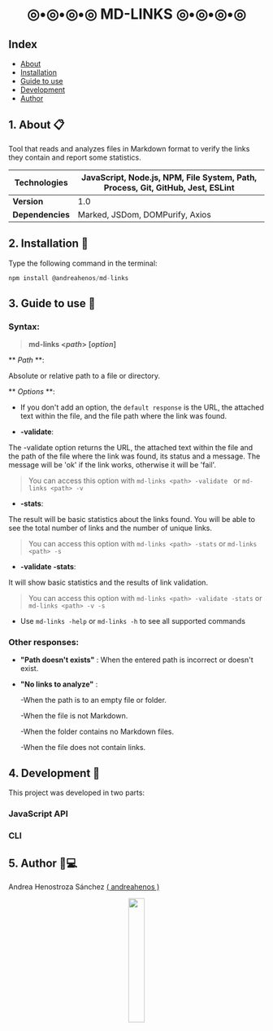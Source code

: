 <div align=center><h1>◎•◎•◎•◎  MD-LINKS  ◎•◎•◎•◎</h1></div>

## Index
* [About](#about)
* [Installation](#installation)
* [Guide to use](#guide-to-use)
* [Development](#development)
* [Author](#author)

## 1. About 📋

Tool that reads and analyzes files in Markdown format to verify the links they contain and report some statistics.

 **Technologies** | JavaScript, Node.js, NPM, File System, Path, Process, Git, GitHub, Jest, ESLint |
 --- | --- |
 **Version** | 1.0 |
**Dependencies** |  Marked, JSDom, DOMPurify, Axios



## 2. Installation 🔧

Type the following command in the terminal: 

``` js
npm install @andreahenos/md-links
```


## 3. Guide to use 📘

### Syntax:

> **md-links <*path*> [*option*]**

** *Path* **: 

Absolute or relative path to a file or directory.

** *Options* **:
- If you don't add an option, the `default response` is the URL, the attached text within the file, and the file path where the link was found.

-  **-validate**: 

The -validate option returns the URL, the attached text within the file and the path of the file where the link was found, its status and a message. The message will be 'ok' if the link works, otherwise it will be 'fail'.

 > You can access this option with `md-links <path> -validate ` or `md-links <path> -v `


- **-stats**:

The result will be basic statistics about the links found. You will be able to see the total number of links and the number of unique links.

> You can access this option with `md-links <path> -stats` or `md-links <path> -s`

- **-validate -stats**:

It will show basic statistics and the results of link validation.

> You can access this option with `md-links <path> -validate -stats` or `md-links <path> -v -s`


- Use  `md-links -help`  or `md-links -h` to see all supported commands

### Other responses:

  - **"Path doesn't exists"** : When the entered path is incorrect or doesn't exist.
  - **"No links to analyze"** :

      -When the path is to an empty file or folder.

      -When the file is not Markdown.

      -When the folder contains no Markdown files.

      -When the file does not contain links.


## 4. Development 🔨
This project was developed in two parts:

### JavaScript API

### CLI

## 5. Author 👩💻
Andrea Henostroza Sánchez [( andreahenos )](https://github.com/andreahenos)

<div align=center><img src="https://c.tenor.com/OKLkZ1Um5HIAAAAC/mad-typing.gif" width=25% ></div>

